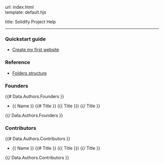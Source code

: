url:        index.html  
template:   default.hjs

title:      Solidify Project Help

---

### Quickstart guide

- [Create my first website](/quickstart/create-my-first-website.html)

### Reference

- [Folders structure](/folders-structure.html)

### Founders
{{# Data.Authors.Founders }}  

* {{ Name }} {{# Title }} ({{ Title }}) {{/ Title }}  

{{/ Data.Authors.Founders }}

### Contributors
{{# Data.Authors.Contributors }}  

* {{ Name }} {{# Title }} ({{ Title }}) {{/ Title }}  

{{/ Data.Authors.Contributors }}
